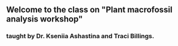 ## Welcome to the class on "Plant macrofossil analysis workshop"
### taught by Dr. Kseniia Ashastina and Traci Billings.
